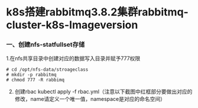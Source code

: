 # k8s搭建rabbitmq3.8.2集群rabbitmq-cluster-k8s-Imageversion
### 一、创建nfs-statfullset存储
1.在nfs共享目录中创建对应的数据写入目录并赋予777权限
```
# cd /opt/nfs-data/stroageclass
# mkdir -p rabbitmq
# chmod 777 -R rabbimq
```
2. 创建rbac
   kubectl apply -f rbac.yml（注意以下截图中红框部分要做出对应的修改，name请定义一个唯一值，namespace是对应的命名空间）
